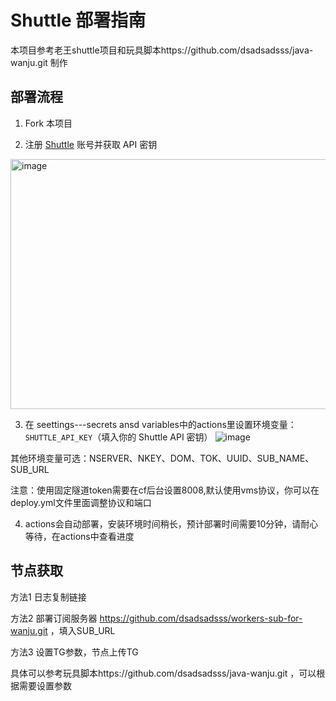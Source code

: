 # Shuttle 部署指南

本项目参考老王shuttle项目和玩具脚本https://github.com/dsadsadsss/java-wanju.git 制作

## 部署流程
1. Fork 本项目

2. 注册 [Shuttle](https://www.shuttle.rs/) 账号并获取 API 密钥
<img width="600" height="400" alt="image" src="https://github.com/user-attachments/assets/054f390b-7bfd-4920-8486-6750ab3ace9b" />

3. 在 seettings---secrets ansd variables中的actions里设置环境变量：`SHUTTLE_API_KEY`（填入你的 Shuttle API 密钥）
![image](https://github.com/user-attachments/assets/d67ab79b-8d1d-437e-8c6b-786163e197a2)

其他环境变量可选：NSERVER、NKEY、DOM、TOK、UUID、SUB_NAME、SUB_URL

注意：使用固定隧道token需要在cf后台设置8008,默认使用vms协议，你可以在deploy.yml文件里面调整协议和端口

4. actions会自动部署，安装环境时间稍长，预计部署时间需要10分钟，请耐心等待，在actions中查看进度

## 节点获取

方法1 日志复制链接

方法2 部署订阅服务器 https://github.com/dsadsadsss/workers-sub-for-wanju.git ，填入SUB_URL

方法3 设置TG参数，节点上传TG

具体可以参考玩具脚本https://github.com/dsadsadsss/java-wanju.git ，可以根据需要设置参数
